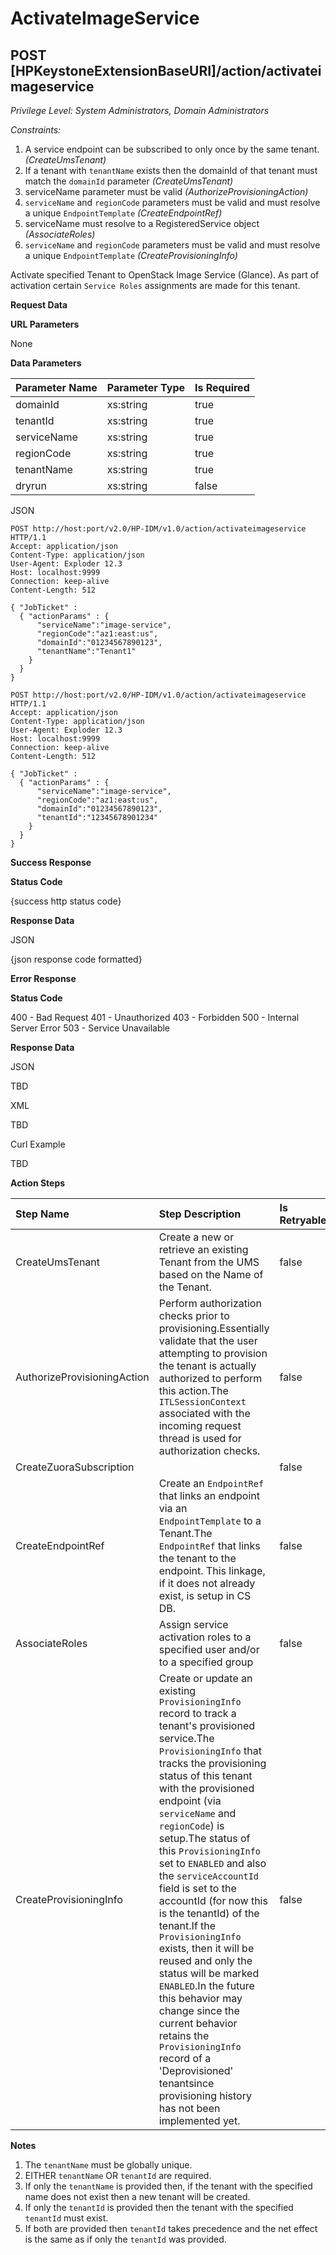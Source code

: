 # ActivateImageService
## POST [HPKeystoneExtensionBaseURI]/action/activateimageservice
*Privilege Level: System Administrators, Domain Administrators*
  
*Constraints:*

1.  A service endpoint can be subscribed to only once by the same tenant. _(CreateUmsTenant)_
2.  If a tenant with ```tenantName``` exists then the domainId of that tenant must match the ```domainId``` parameter _(CreateUmsTenant)_
3.  serviceName parameter must be valid _(AuthorizeProvisioningAction)_
4.  ```serviceName``` and ```regionCode``` parameters must be valid and must resolve a unique ```EndpointTemplate``` _(CreateEndpointRef)_
5.  serviceName must resolve to a RegisteredService object _(AssociateRoles)_
6.  ```serviceName``` and ```regionCode``` parameters must be valid and must resolve a unique ```EndpointTemplate``` _(CreateProvisioningInfo)_


Activate specified Tenant to OpenStack Image Service (Glance). As part of activation certain ```Service Roles``` assignments are made for this tenant.



**Request Data**  

**URL Parameters**

None

**Data Parameters**

|Parameter Name|Parameter Type|Is Required|
|:-|:-|:-|
|domainId|xs:string|true|
|tenantId|xs:string|true|
|serviceName|xs:string|true|
|regionCode|xs:string|true|
|tenantName|xs:string|true|
|dryrun|xs:string|false|

JSON

```
POST http://host:port/v2.0/HP-IDM/v1.0/action/activateimageservice HTTP/1.1
Accept: application/json
Content-Type: application/json
User-Agent: Exploder 12.3
Host: localhost:9999
Connection: keep-alive
Content-Length: 512

{ "JobTicket" :
  { "actionParams" : {
      "serviceName":"image-service",
      "regionCode":"az1:east:us",
      "domainId":"01234567890123",
      "tenantName":"Tenant1"
    }
  }
}
```

```
POST http://host:port/v2.0/HP-IDM/v1.0/action/activateimageservice HTTP/1.1
Accept: application/json
Content-Type: application/json
User-Agent: Exploder 12.3
Host: localhost:9999
Connection: keep-alive
Content-Length: 512

{ "JobTicket" :
  { "actionParams" : {
      "serviceName":"image-service",
      "regionCode":"az1:east:us",
      "domainId":"01234567890123",
      "tenantId":"12345678901234"
    }
  }
}
```

**Success Response**

**Status Code**

{success http status code}

**Response Data**

JSON

{json response code formatted}

**Error Response**

**Status Code**

400 - Bad Request
401 - Unauthorized
403 - Forbidden
500 - Internal Server Error
503 - Service Unavailable

**Response Data**

JSON

TBD  

XML

TBD  

Curl Example

TBD 

**Action Steps**


|Step Name|Step Description|Is Retryable|
|:-|:-|:-|
|CreateUmsTenant|Create a new or retrieve an existing Tenant from the UMS based on the Name of the Tenant.|false|
|AuthorizeProvisioningAction|Perform authorization checks prior to provisioning.Essentially validate that the user attempting to provision the tenant is actually authorized to perform this action.The ```ITLSessionContext``` associated with the incoming request thread is used for authorization checks.|false|
|CreateZuoraSubscription||false|
|CreateEndpointRef|Create an ```EndpointRef``` that links an endpoint via an ```EndpointTemplate``` to a Tenant.The ```EndpointRef``` that links the tenant to the endpoint. This linkage, if it does not already exist, is setup in CS DB.|false|
|AssociateRoles|Assign service activation roles to a specified user and/or to a specified group|false|
|CreateProvisioningInfo|Create or update an existing ```ProvisioningInfo``` record to track a tenant's provisioned service.The ```ProvisioningInfo``` that tracks the provisioning status of this tenant with the provisioned endpoint (via ```serviceName``` and ```regionCode```) is setup.The status of this ```ProvisioningInfo``` set to ```ENABLED``` and also the ```serviceAccountId``` field is set to the accountId (for now this is the tenantId) of the tenant.If the ```ProvisioningInfo``` exists, then it will be reused and only the status will be marked ```ENABLED```.In the future this behavior may change since the current behavior retains the ```ProvisioningInfo``` record of a 'Deprovisioned' tenantsince provisioning history has not been implemented yet.|false|

**Notes**

1.  The ```tenantName``` must be globally unique.
2.  EITHER ```tenantName``` OR ```tenantId``` are required.
3.  If only the ```tenantName``` is provided then, if the tenant with the specified name does not exist then a new tenant will be created.
4.  If only the ```tenantId``` is provided then the tenant with the specified ```tenantId``` must exist.
5.  If both are provided then ```tenantId``` takes precedence and the net effect is the same as if only the ```tenantId``` was provided.
